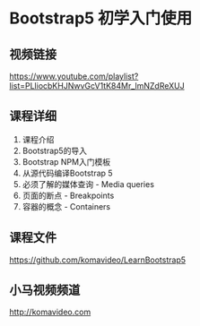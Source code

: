 Bootstrap5 初学入门使用
======================

## 视频链接

https://www.youtube.com/playlist?list=PLliocbKHJNwvGcV1tK84Mr_lmNZdReXUJ

## 课程详细

01. 课程介绍
02. Bootstrap5的导入
03. Bootstrap NPM入门模板
04. 从源代码编译Bootstrap 5
05. 必须了解的媒体查询 - Media queries
06. 页面的断点 - Breakpoints
07. 容器的概念 - Containers

## 课程文件

https://github.com/komavideo/LearnBootstrap5

## 小马视频频道

http://komavideo.com
